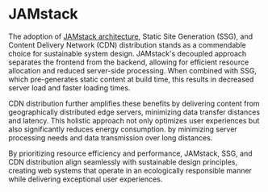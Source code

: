 # JAMstack

The adoption of [JAMstack architecture](https://jamstack.org/), Static Site Generation (SSG), and Content Delivery Network (CDN) distribution stands as a commendable choice for sustainable system design. JAMstack's decoupled approach separates the frontend from the backend, allowing for efficient resource allocation and reduced server-side processing. When combined with SSG, which pre-generates static content at build time, this results in decreased server load and faster loading times. 

CDN distribution further amplifies these benefits by delivering content from geographically distributed edge servers, minimizing data transfer distances and latency. This holistic approach not only optimizes user experiences but also significantly reduces energy consumption. by minimizing server processing needs and data transmission over long distances. 

By prioritizing resource efficiency and performance, JAMstack, SSG, and CDN distribution align seamlessly with sustainable design principles, creating web systems that operate in an ecologically responsible manner while delivering exceptional user experiences.